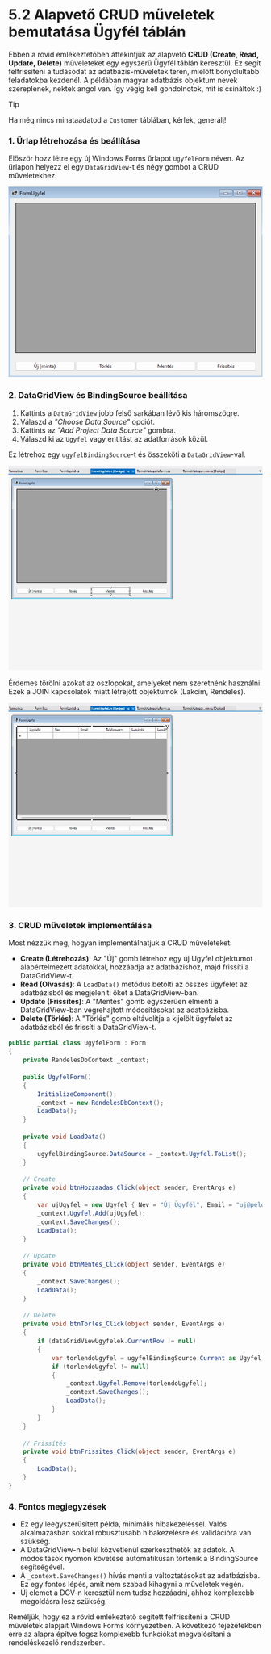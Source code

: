 # 5.2 Alapvető CRUD műveletek bemutatása Ügyfél táblán

Ebben a rövid emlékeztetőben áttekintjük az alapvető **CRUD (Create, Read, Update, Delete)** műveleteket egy egyszerű Ügyfél táblán keresztül. Ez segít felfrissíteni a tudásodat az adatbázis-műveletek terén, mielőtt bonyolultabb feladatokba kezdenél. A példában magyar adatbázis objektum nevek szereplenek, nektek angol van. Így végig kell gondolnotok, mit is csináltok :)

> [!TIP]
>
> Ha még nincs minataadatod a `Customer` táblában, kérlek, generálj!

### 1. Űrlap létrehozása és beállítása

Először hozz létre egy új Windows Forms űrlapot `UgyfelForm` néven. Az űrlapon helyezz el egy `DataGridView`-t és négy gombot a CRUD műveletekhez.

![Kezdeti UI](./02-img/image.png)

### 2. DataGridView és BindingSource beállítása

1. Kattints a `DataGridView` jobb felső sarkában lévő kis háromszögre.
2. Válaszd a *"Choose Data Source"* opciót.
3. Kattints az *"Add Project Data Source"* gombra.
4. Válaszd ki az `Ugyfel` vagy   entitást az adatforrások közül.

Ez létrehoz egy `ugyfelBindingSource`-t és összeköti a `DataGridView`-val.

![DataSource beállítása](./02-img/DataGridView-datasource.gif)

Érdemes törölni azokat az oszlopokat, amelyeket nem szeretnénk használni. Ezek a JOIN kapcsolatok miatt létrejött objektumok (Lakcim, Rendeles).

![Edit columns](./02-img/edit-columns.gif)

### 3. CRUD műveletek implementálása

Most nézzük meg, hogyan implementálhatjuk a CRUD műveleteket:

- **Create (Létrehozás)**: Az "Új" gomb létrehoz egy új Ugyfel objektumot alapértelmezett adatokkal, hozzáadja az adatbázishoz, majd frissíti a DataGridView-t.
- **Read (Olvasás)**: A `LoadData()` metódus betölti az összes ügyfelet az adatbázisból és megjeleníti őket a DataGridView-ban.
- **Update (Frissítés)**: A "Mentés" gomb egyszerűen elmenti a DataGridView-ban végrehajtott módosításokat az adatbázisba.
- **Delete (Törlés)**: A "Törlés" gomb eltávolítja a kijelölt ügyfelet az adatbázisból és frissíti a DataGridView-t.

```csharp
public partial class UgyfelForm : Form
{
    private RendelesDbContext _context;

    public UgyfelForm()
    {
        InitializeComponent();
        _context = new RendelesDbContext();
        LoadData();
    }

    private void LoadData()
    {
        ugyfelBindingSource.DataSource = _context.Ugyfel.ToList();
    }

    // Create
    private void btnHozzaadas_Click(object sender, EventArgs e)
    {
        var ujUgyfel = new Ugyfel { Nev = "Új Ügyfél", Email = "uj@pelda.com" };
        _context.Ugyfel.Add(ujUgyfel);
        _context.SaveChanges();
        LoadData();
    }

    // Update
    private void btnMentes_Click(object sender, EventArgs e)
    {
        _context.SaveChanges();
        LoadData();
    }

    // Delete
    private void btnTorles_Click(object sender, EventArgs e)
    {
        if (dataGridViewUgyfelek.CurrentRow != null)
        {
            var torlendoUgyfel = ugyfelBindingSource.Current as Ugyfel;
            if (torlendoUgyfel != null)
            {
                _context.Ugyfel.Remove(torlendoUgyfel);
                _context.SaveChanges();
                LoadData();
            }
        }
    }

    // Frissítés
    private void btnFrissites_Click(object sender, EventArgs e)
    {
        LoadData();
    }
}
```

### 4. Fontos megjegyzések

- Ez egy leegyszerűsített példa, minimális hibakezeléssel. Valós alkalmazásban sokkal robusztusabb hibakezelésre és validációra van szükség.
- A DataGridView-n belül közvetlenül szerkeszthetők az adatok. A módosítások nyomon követése automatikusan történik a BindingSource segítségével.
- A `_context.SaveChanges()` hívás menti a változtatásokat az adatbázisba. Ez egy fontos lépés, amit nem szabad kihagyni a műveletek végén.
- Új elemet a DGV-n keresztül nem tudsz hozzáadni, ahhoz komplexebb megoldásra lesz szükség.

Reméljük, hogy ez a rövid emlékeztető segített felfrissíteni a CRUD műveletek alapjait Windows Forms környezetben. A következő fejezetekben erre az alapra építve fogsz komplexebb funkciókat megvalósítani a rendeléskezelő rendszerben.